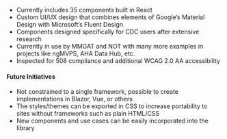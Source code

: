 * Currently includes 35 components built in React
* Custom UI/UX design that combines elements of Google’s Material Design with Microsoft’s Fluent Design
* Components designed specifically for CDC users after extensive research
* Currently in use by MMGAT and NOT with many more examples in projects like ngMVPS, AHA Data Hub, etc.
* Inspected for 508 compliance and additional WCAG 2.0 AA accessibility

#### Future Initiatives
* Not constrained to a single framework, possible to create implementations in Blazor, Vue, or others
* The styles/themes can be exported in CSS to increase portability to sites without frameworks such as plain HTML/CSS
* New components and use cases can be easily incorporated into the library
